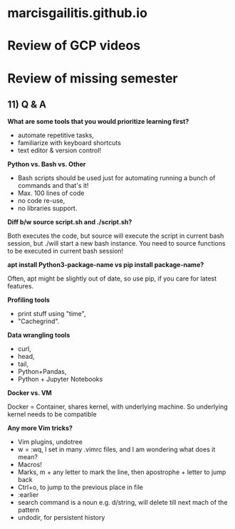 # marcisgailitis.github.io
      
# Review of GCP videos

# Review of missing semester

## 11) Q & A
**What are some tools that you would prioritize learning first?**
* automate repetitive tasks,
* familiarize with keyboard shortcuts
* text editor & version control!

**Python vs. Bash vs. Other**

* Bash scripts should be used just for automating running a bunch of commands 
and that's it! 
* Max. 100 lines of code
* no code re-use, 
* no libraries support.

**Diff b/w source script.sh and ./script.sh?**

Both executes the code, but source will execute the script in current bash
session, but ./will start a new bash instance.
You need to source functions to be executed in current bash session!

**apt install Python3-package-name vs pip install package-name?**

Often, apt might be slightly out of date, so use pip, if you care for latest 
features.

**Profiling tools**

* print stuff using "time", 
* "Cachegrind".

**Data wrangling tools**

* curl, 
* head, 
* tail, 
* Python+Pandas, 
* Python + Jupyter Notebooks

**Docker vs. VM**

Docker = Container, shares kernel, with underlying machine. 
So underlying kernel needs to be compatible

**Any more Vim tricks?**
* Vim plugins, undotree
* <Leader>w = :wq, I set <leader> in many .vimrc files, and I am wondering what does it mean?
* Macros!
* Marks, m + any letter to mark the line, then apostrophe + letter to jump back
* Ctrl+o, to jump to the previous place in file
* :earlier
* search command is a noun e.g. d/string, will delete till next mach of the pattern
* undodir, for persistent history
